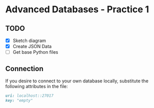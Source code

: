 # Advanced Databases - Practice 1

## TODO

- [x] Sketch diagram
- [x] Create JSON Data
- [ ] Get base Python files

## Connection

If you desire to connect to your own database locally, substitute the following
attributes in the file:

```md
uri: localhost::27017
key: "empty"
```
